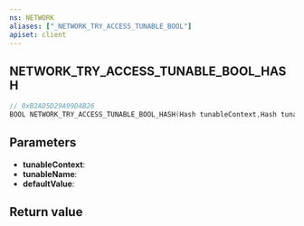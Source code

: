 ```yaml
---
ns: NETWORK
aliases: ["_NETWORK_TRY_ACCESS_TUNABLE_BOOL"]
apiset: client
---
```

## NETWORK_TRY_ACCESS_TUNABLE_BOOL_HASH

```c
// 0xB2AD5D29A99D4B26
BOOL NETWORK_TRY_ACCESS_TUNABLE_BOOL_HASH(Hash tunableContext,Hash tunableName,BOOL defaultValue);
```


## Parameters
* **tunableContext**:
* **tunableName**:
* **defaultValue**:

## Return value